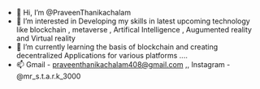 - 👋 Hi, I’m @PraveenThanikachalam
- 👀 I’m interested in Developing my skills in latest upcoming technology like blockchain , metaverse , Artifical Intelligence , Augumented reality and Virtual reality 
- 🌱 I’m currently learning the basis of blockchain and creating decentralized Applications for various platforms ....
- 📫 Gmail - praveenthanikachalam408@gmail.com ,, Instagram - @mr_s.t.a.r.k_3000
